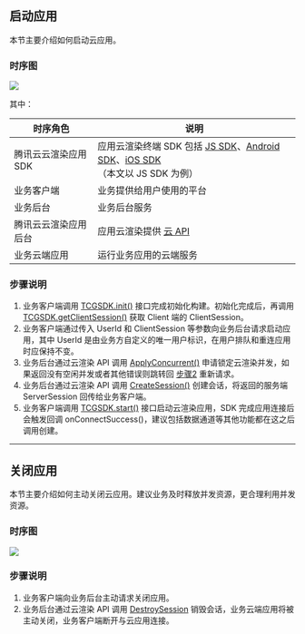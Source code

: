 ## 启动应用
本节主要介绍如何启动云应用。
### 时序图
![](https://qcloudimg.tencent-cloud.cn/raw/70b226356a86f9e15d7cb68ccd60f70d.png)
        
其中：

| 时序角色 | 说明 |
| ------ | ------ |
|腾讯云云渲染应用 SDK |应用云渲染终端 SDK 包括 [JS SDK](https://cloud.tencent.com/document/product/1547/72693)、[Android SDK](https://cloud.tencent.com/document/product/1547/72697)、[iOS SDK](https://cloud.tencent.com/document/product/1547/72702) <br> （本文以 JS SDK 为例） |
|业务客户端 |业务提供给用户使用的平台 |
|业务后台 |业务后台服务 |
|腾讯云云渲染应用后台 |应用云渲染提供 [云 API](https://cloud.tencent.com/document/product/1547/72821) |
|业务云端应用 |运行业务应用的云端服务 |

### 步骤说明
1. 业务客户端调用 [TCGSDK.init()](https://cloud.tencent.com/document/product/1547/72694#TCGSDK.init(params)) 接口完成初始化构建。初始化完成后，再调用 [TCGSDK.getClientSession()](https://cloud.tencent.com/document/product/1547/72694#TCGSDK.getClientSession()) 获取 Client 端的 ClientSession。
2. [](id:step2)业务客户端通过传入 UserId 和 ClientSession 等参数向业务后台请求启动应用，其中 UserId 是由业务方自定义的唯一用户标识，在用户排队和重连应用时应保持不变。
3. 业务后台通过云渲染 API 调用 [ApplyConcurrent()](https://cloud.tencent.com/document/product/1547/72827) 申请锁定云渲染并发，如果返回没有空闲并发或者其他错误则跳转回 [步骤2](#step2) 重新请求。
4. 业务后台通过云渲染 API 调用 [CreateSession()](https://cloud.tencent.com/document/product/1547/72826)  创建会话，将返回的服务端 ServerSession 回传给业务客户端。
5. 业务客户端调用 [TCGSDK.start()](https://cloud.tencent.com/document/product/1547/72694#TCGSDK.start(serverSession)) 接口启动云渲染应用，SDK 完成应用连接后会触发回调 onConnectSuccess()，建议包括数据通道等其他功能都在这之后调用创建。

---
## 关闭应用
本节主要介绍如何主动关闭云应用。建议业务及时释放并发资源，更合理利用并发资源。

### 时序图
![](https://qcloudimg.tencent-cloud.cn/raw/1dd769d751753b0592a30c074a1f1f35.png)

### 步骤说明
1. 业务客户端向业务后台主动请求关闭应用。
2. 业务后台通过云渲染 API 调用 [DestroySession](https://cloud.tencent.com/document/product/1547/72812) 销毁会话，业务云端应用将被主动关闭，业务客户端断开与云应用连接。
